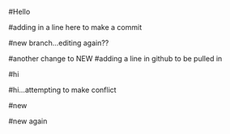 #Hello

#adding in a line here to make a commit

#new branch...editing again??

#another change to NEW
#adding a line in github to be pulled in


#hi

#hi...attempting to make conflict

#new

#new again
